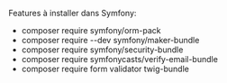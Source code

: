 Features à installer dans Symfony:
- composer require symfony/orm-pack
- composer require --dev symfony/maker-bundle
- composer require symfony/security-bundle
- composer require symfonycasts/verify-email-bundle
- composer require form validator twig-bundle    

